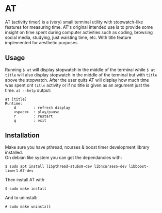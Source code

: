 # AT
AT (activity timer) is a (very) small terminal utility with stopwatch-like features for measuring time. AT's original intended use is to provide some insight on time spent during computer activities such as coding, browsing social media, studying, just waisting time, etc. With title feature implemented for aesthetic purposes.

## Usage
Running `$ at` will display stopwatch in the middle of the terminal while `$ at title` will also display stopwatch in the middle of the terminal but with `title` above the stopwatch. After the user quits AT will display how much time was spent ont `title` activity or if no title is given as an argument just the time.
`at --help` output:
```
at [title]
Runtime: 
    d        : refresh display 
    <space>  : play/pause
    r        : restart
    q        : exit 
```

## Installation
Make sure you have pthread, ncurses & boost timer development library installed. \
On debian like system you can get the dependancies with:
```
$ sudo apt install libpthread-stubs0-dev libncurses6-dev libboost-timer1.67-dev
```

Then install AT with:
```
$ sudo make install
```

And to uninstall:
```
# sudo make uninstall
```
